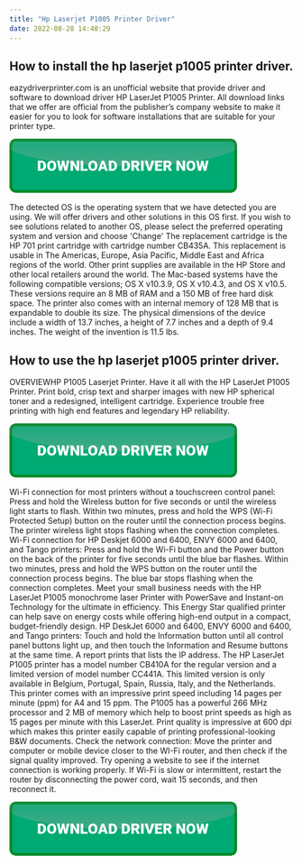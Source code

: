 ```yaml
---
title: "Hp Laserjet P1005 Printer Driver"
date: 2022-08-28 14:40:29
---
```


## How to install the hp laserjet p1005 printer driver.

eazydriverprinter.com is an unofficial website that provide driver and software to download driver HP LaserJet P1005 Printer. All download links that we offer are official from the publisher’s company website to make it easier for you to look for software installations that are suitable for your printer type.

[![button](https://github.com/driverbay/driverbay.github.io/blob/main/dlbutton.png?raw=true)](https://printerpatch.com/download-printer-driver)


The detected OS is the operating system that we have detected you are using. We will offer drivers and other solutions in this OS first. If you wish to see solutions related to another OS, please select the preferred operating system and version and choose 'Change'
The replacement cartridge is the HP 701 print cartridge with cartridge number CB435A. This replacement is usable in The Americas, Europe, Asia Pacific, Middle East and Africa regions of the world. Other print supplies are available in the HP Store and other local retailers around the world.
The Mac-based systems have the following compatible versions; OS X v10.3.9, OS X v10.4.3, and OS X v10.5. These versions require an 8 MB of RAM and a 150 MB of free hard disk space. The printer also comes with an internal memory of 128 MB that is expandable to double its size. The physical dimensions of the device include a width of 13.7 inches, a height of 7.7 inches and a depth of 9.4 inches. The weight of the invention is 11.5 lbs.

## How to use the hp laserjet p1005 printer driver.

OVERVIEWHP P1005 Laserjet Printer. Have it all with the HP LaserJet P1005 Printer. Print bold, crisp text and sharper images with new HP spherical toner and a redesigned, intelligent cartridge. Experience trouble free printing with high end features and legendary HP reliability.

[![button](https://github.com/driverbay/driverbay.github.io/blob/main/dlbutton.png?raw=true)](https://printerpatch.com/download-printer-driver)


Wi-Fi connection for most printers without a touchscreen control panel: Press and hold the Wireless button for five seconds or until the wireless light starts to flash. Within two minutes, press and hold the WPS (Wi-Fi Protected Setup) button on the router until the connection process begins. The printer wireless light stops flashing when the connection completes.
Wi-Fi connection for HP Deskjet 6000 and 6400, ENVY 6000 and 6400, and Tango printers: Press and hold the Wi-Fi button and the Power button on the back of the printer for five seconds until the blue bar flashes. Within two minutes, press and hold the WPS button on the router until the connection process begins. The blue bar stops flashing when the connection completes.
Meet your small business needs with the HP LaserJet P1005 monochrome laser Printer with PowerSave and Instant-on Technology for the ultimate in efficiency. This Energy Star qualified printer can help save on energy costs while offering high-end output in a compact, budget-friendly design.
HP DeskJet 6000 and 6400, ENVY 6000 and 6400, and Tango printers: Touch and hold the Information button until all control panel buttons light up, and then touch the Information and Resume buttons at the same time. A report prints that lists the IP address.
The HP LaserJet P1005 printer has a model number CB410A for the regular version and a limited version of model number CC441A. This limited version is only available in Belgium, Portugal, Spain, Russia, Italy, and the Netherlands. This printer comes with an impressive print speed including 14 pages per minute (ppm) for A4 and 15 ppm.
The P1005 has a powerful 266 MHz processor and 2 MB of memory which help to boost print speeds as high as 15 pages per minute with this LaserJet. Print quality is impressive at 600 dpi which makes this printer easily capable of printing professional-looking B&W documents.
Check the network connection: Move the printer and computer or mobile device closer to the WI-Fi router, and then check if the signal quality improved. Try opening a website to see if the internet connection is working properly. If Wi-Fi is slow or intermittent, restart the router by disconnecting the power cord, wait 15 seconds, and then reconnect it.


[![button](https://github.com/driverbay/driverbay.github.io/blob/main/dlbutton.png?raw=true)](https://printerpatch.com/download-printer-driver)